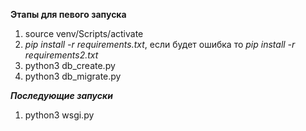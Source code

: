 **Этапы для певого запуска**

1. source venv/Scripts/activate
2. *pip install -r requirements.txt*, если будет ошибка то *pip install -r requirements2.txt*
3. python3 db_create.py
4. python3 db_migrate.py

***Последующие запуски***

1. python3 wsgi.py
